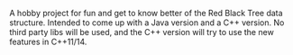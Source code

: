 A hobby project for fun and get to know better of the Red Black Tree data
structure.  Intended to come up with a Java version and a C++ version.  No third
party libs will be used, and the C++ version will try to use the new features in
C++11/14.

